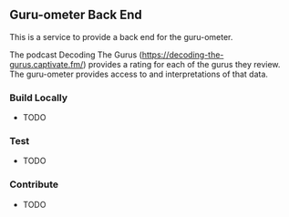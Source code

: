 ## Guru-ometer Back End

This is a service to provide a back end for the guru-ometer. 

The podcast Decoding The Gurus (https://decoding-the-gurus.captivate.fm/) provides a rating for each of the gurus they review. The guru-ometer provides access to and interpretations of that data. 

### Build Locally 
 - TODO

### Test 
- TODO

### Contribute
- TODO

